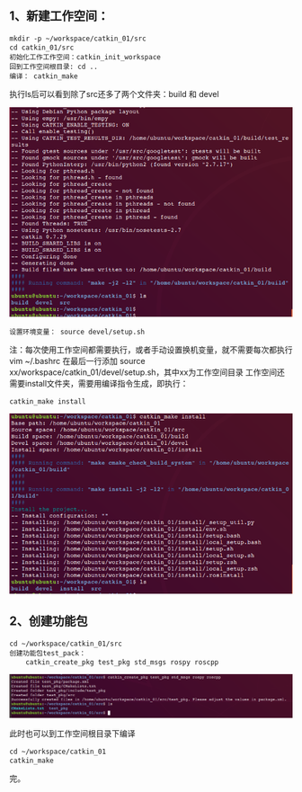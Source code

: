 ## 1、新建工作空间：
> 
	mkdir -p ~/workspace/catkin_01/src
	cd catkin_01/src
	初始化工作工作空间：catkin_init_workspace
	回到工作空间根目录: cd ..
	编译： catkin_make

执行ls后可以看到除了src还多了两个文件夹：build 和 devel

![](1/1.png)
>
	设置环境变量： source devel/setup.sh 

	
注：每次使用工作空间都需要执行，或者手动设置换机变量，就不需要每次都执行
		vim ~/.bashrc
		在最后一行添加 source xx/workspace/catkin_01/devel/setup.sh，其中xx为工作空间目录
工作空间还需要install文件夹，需要用编译指令生成，即执行：
>
	catkin_make install

![](1/2.png)

## 2、创建功能包
>
	cd ~/workspace/catkin_01/src
	创建功能包test_pack：
		catkin_create_pkg test_pkg std_msgs rospy roscpp


![](1/3.png)
>
	

此时也可以到工作空间根目录下编译

	cd ~/workspace/catkin_01
	catkin_make

完。

